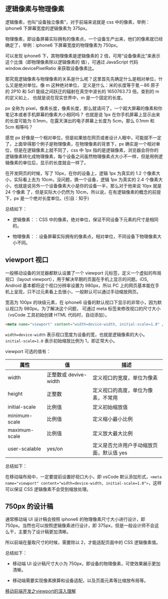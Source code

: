 ## 逻辑像素与物理像素

逻辑像素，也叫“设备独立像素”，对于前端来说就是 css 中的像素，举例：iphone6 下屏幕宽度的逻辑像素为 375px。

物理像素，即设备屏幕实际拥有的像素点，一个设备生产出来，他们的像素就已经确定了，举例：iphone6 下屏幕宽度的物理像素为 750px。

可以发现 iphone6 下，其物理像素是逻辑像素的 2 倍，可用“设备像素比”来表示这个比值（即物理像素除以逻辑像素的 值），可通过 JavaScript 代码 window.devicePixelRatio 来获取设备像素比。

那究竟逻辑像素与物理像素的关系是什么呢？这里首先先确定什么是相对单位，什么又是绝对单位。像 m 这种绝对单位， 定义是什么：米的长度等于氪－86 原子的 2P10 和 5d1 能级之间跃迁的辐射在真空中波长的 1650763.73 倍。查到的 m 的定义如上， 也就是说在现实世界中，m 是一个固定的长度。

px 全称为 pixel，像素长度，像素长度，那么就请问了，一个超大屏幕的像素和你笔记本或者手机屏幕的像素大小相同吗？ 也就是说 1px 在你手机屏幕上显示出来的长度可能为 0.1mm，在露天演出的电子屏幕上长度为 5cm，那么 0.1mm 和 5cm 相等吗？

感觉 px 好像是一个相对单位，但是如果放在网页或者设计人眼中，可能就不一定了，上面举得那个例子是物理像素，在物理像素的背景下，px 确实是一个相对单位，但是在逻辑像素上就不同了，css 中 1px 指的是逻辑像素，浏览器会将你的逻辑像素转化成物理像素，每个设备之间虽然物理像素点大小不一样，但是用例逻辑像素的单位后，显示的长度就会一样了。

在开发网页的时候，写了 10px，在你的设备上，逻辑 1px 为真实的 1.2 个像素大小，实际看上去为 10cm，没问题，换一个设备，逻辑 1px 为真实的 2.4 个像素大小，也就是说另外一个设备像素大小是你的设备一半，那么对于他来说 10px 就是 24 个像素 了，但是实际大小仍然为 10cm，所以说，在有逻辑像素的概念的前提下，px 是一个绝对长度单位。(引自：知乎)

总结如下：

- 逻辑像素：：CSS 中的像素，绝对单位，保证不同设备下元素的尺寸是相同的。

- 物理像素：：设备屏幕实际拥有的像素点，相对单位，不同设备下物理像素大小不同。

## viewport 视口

一般移动设备的浏览器都默认设置了一个 viewport 元标签，定义一个虚拟的布局视口（layout viewport），用于解决早期的页面在手机上显示的问题。iOS, Android 基本都将这个视口分辨率设置为 980px，所以 PC 上的网页基本能在手机上呈现，只不过元素看上去很小，一般默认可以通过手动缩放网页。

宽高为 100px 的块级元素，在 iphone6 设备的默认视口下显示的非常小，因为默认视口为 980px。为了解决这个问题， 可通过 meta 标签来修改视口的尺寸大小（vsCode 工具初始创建 HTML 代码时，自动添加）。

```html
<meta name="viewport" content="width=device-width, initial-scale=1.0" />
```

`width=device-width` 表示视口宽度为设备的宽，也就是逻辑像素的大小。`initial-scale=1.0` 表示初始缩放比例为 1，即正常大小。

viewport 可选的值有：

| 属性          | 值                    | 描述                                     |
| ------------- | --------------------- | ---------------------------------------- |
| width         | 正整数或 devive-width | 定义视口的宽度，单位为像素               |
| height        | 正整数                | 定义视口的高度，单位为像素，不常用       |
| initial-scale | 比例值                | 定义初始缩放值                           |
| minimum-scale | 比例值                | 定义缩小最小比例                         |
| maximum-scale | 比例值                | 定义放大最大比例                         |
| user-scalable | yes/on                | 定义是否允许用户手动缩放页面，默认值 yes |

总结如下：

在移动端布局中，一定要提前设置好视口大小，即 vsCode 默认添加形式，`<meta name="viewport" content="width=device-width, initial-scale=1.0">`，这样可以保证 CSS 逻辑像素不会受到缩放处理。

## 750px 的设计稿

通常移动端 UI 设计稿会按照 iphone6 的物理像素尺寸大小进行设计，即 750px。当然也可以按照逻辑像素进行设计，即 375px，但是一般设计师不会这么干，主要为了设计稿更加清晰。

所以前端在量取尺寸的时候，需要除以 2，才能适配页面中的 CSS 逻辑像素值。

总结如下：

- 移动端 UI 设计稿尺寸大小为 750px，即设备的物理像素，可使效果展示更加清晰。

- 移动端需要实现像素换算和设备适配，以及页面元素等比缩放布局等。

[移动前端开发之viewport的深入理解](https://www.cnblogs.com/2050/p/3877280.html)